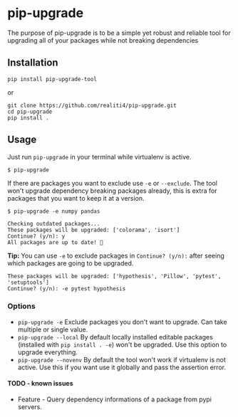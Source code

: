 # pip-upgrade
The purpose of pip-upgrade is to be a simple yet robust and reliable tool for upgrading all of your packages while not breaking dependencies

## Installation

	pip install pip-upgrade-tool
	
or	

    git clone https://github.com/realiti4/pip-upgrade.git
    cd pip-upgrade
    pip install .

## Usage
Just run `pip-upgrade` in your terminal while virtualenv is active.

    $ pip-upgrade

If there are packages you want to exclude use `-e` or `--exclude`. The tool won't upgrade dependency breaking packages already, this is extra for packages that you want to keep it at a version.

    $ pip-upgrade -e numpy pandas

```
Checking outdated packages...
These packages will be upgraded: ['colorama', 'isort']
Continue? (y/n): y
All packages are up to date! 🎉
```

**Tip:** You can use `-e` to exclude packages in `Continue? (y/n):` after seeing which packages are going to be upgraded.
```
These packages will be upgraded: ['hypothesis', 'Pillow', 'pytest', 'setuptools']
Continue? (y/n): -e pytest hypothesis
```
### Options
- `pip-upgrade -e` Exclude packages you don't want to upgrade. Can take multiple or single value.
- `pip-upgrade --local`	By default locally installed editable packages (installed with `pip install . -e`) won't be upgraded. Use this option to upgrade everything.
- `pip-upgrade --novenv` By default the tool won't work if virtualenv is not active. Use this if you want use it globally and pass the assertion error.

#### TODO - known issues
- Feature - Query dependency informations of a package from pypi servers.
